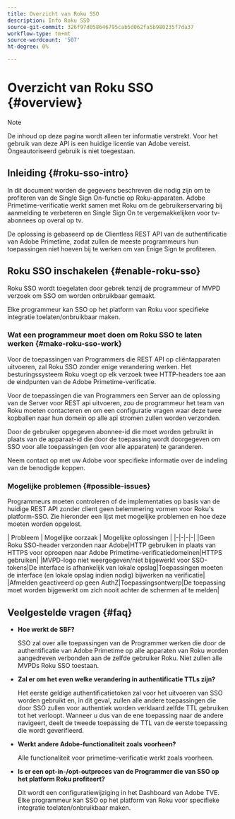 ```yaml
---
title: Overzicht van Roku SSO
description: Info Roku SSO
source-git-commit: 326f97d058646795cab5d062fa5b980235f7da37
workflow-type: tm+mt
source-wordcount: '507'
ht-degree: 0%

---
```



# Overzicht van Roku SSO {#overview}

>[!NOTE]
>
>De inhoud op deze pagina wordt alleen ter informatie verstrekt. Voor het gebruik van deze API is een huidige licentie van Adobe vereist. Ongeautoriseerd gebruik is niet toegestaan.

## Inleiding {#roku-sso-intro}

In dit document worden de gegevens beschreven die nodig zijn om te profiteren van de Single Sign On-functie op Roku-apparaten. Adobe Primetime-verificatie werkt samen met Roku om de gebruikerservaring bij aanmelding te verbeteren en Single Sign On te vergemakkelijken voor tv-abonnees op overal op tv.

De oplossing is gebaseerd op de Clientless REST API van de authentificatie van Adobe Primetime, zodat zullen de meeste programmeurs hun toepassingen niet hoeven bij te werken om van Enige Sign te profiteren.

## Roku SSO inschakelen {#enable-roku-sso}

Roku SSO wordt toegelaten door gebrek tenzij de programmeur of MVPD verzoek om SSO om worden onbruikbaar gemaakt.

Elke programmeur kan SSO op het platform van Roku voor specifieke integratie toelaten/onbruikbaar maken.

### Wat een programmeur moet doen om Roku SSO te laten werken {#make-roku-sso-work}

Voor de toepassingen van Programmers die REST API op cliëntapparaten uitvoeren, zal Roku SSO zonder enige verandering werken. Het besturingssysteem Roku voegt op elk verzoek twee HTTP-headers toe aan de eindpunten van de Adobe Primetime-verificatie.

Voor de toepassingen die van Programmers een Server aan de oplossing van de Server voor REST api uitvoeren, zou de programmeur het team van Roku moeten contacteren en om een configuratie vragen waar deze twee kopballen naar hun domein op alle api stromen zullen worden verzonden.

Door de gebruiker opgegeven abonnee-id die moet worden gebruikt in plaats van de apparaat-id die door de toepassing wordt doorgegeven om SSO voor alle toepassingen (en voor alle apparaten) te garanderen.

Neem contact op met uw Adobe voor specifieke informatie over de indeling van de benodigde koppen.

### Mogelijke problemen {#possible-issues}

Programmeurs moeten controleren of de implementaties op basis van de huidige REST API zonder client geen belemmering vormen voor Roku&#39;s platform-SSO. Zie hieronder een lijst met mogelijke problemen en hoe deze moeten worden opgelost.

| Probleem | Mogelijke oorzaak | Mogelijke oplossingen | |-|-|-|-| |Geen Roku SSO-header verzonden naar Adobe|HTTP gebruiken in plaats van HTTPS voor oproepen naar Adobe Primetime-verificatiedomeinen|HTTPS gebruiken| |MVPD-logo niet weergegeven/niet bijgewerkt voor SSO-tokens|De interface is afhankelijk van lokale opslag|Toepassingen moeten de interface (en lokale opslag indien nodig) bijwerken na verificatie| |Afmelden geactiveerd op geen AuthZ|Toepassingsontwerp|De toepassing moet worden bijgewerkt om zich nooit achter de schermen af te melden|

## Veelgestelde vragen {#faq}

* **Hoe werkt de SBF?**

   SSO zal over alle toepassingen van de Programmer werken die door de authentificatie van Adobe Primetime op alle apparaten van Roku worden aangedreven verbonden aan de zelfde gebruiker Roku.
Niet zullen alle MVPDs Roku SSO toestaan.

* **Zal er om het even welke verandering in authentificatie TTLs zijn?**

   Het eerste geldige authentificatietoken zal voor het uitvoeren van SSO worden gebruikt en, in dit geval, zullen alle andere toepassingen die door SSO zullen voor authentiek worden verklaard zelfde TTL gebruiken tot het verloopt. Wanneer u dus van de ene toepassing naar de andere navigeert, deelt de tweede toepassing de TTL van de eerste toepassing die wordt geverifieerd.

* **Werkt andere Adobe-functionaliteit zoals voorheen?**

   Alle functionaliteit voor primetime-verificatie werkt zoals voorheen.

* **Is er een opt-in-/opt-outproces van de Programmer die van SSO op het platform Roku profiteert?**

   Dit wordt een configuratiewijziging in het Dashboard van Adobe TVE. Elke programmeur kan SSO op het platform van Roku voor specifieke integratie toelaten/onbruikbaar maken.

